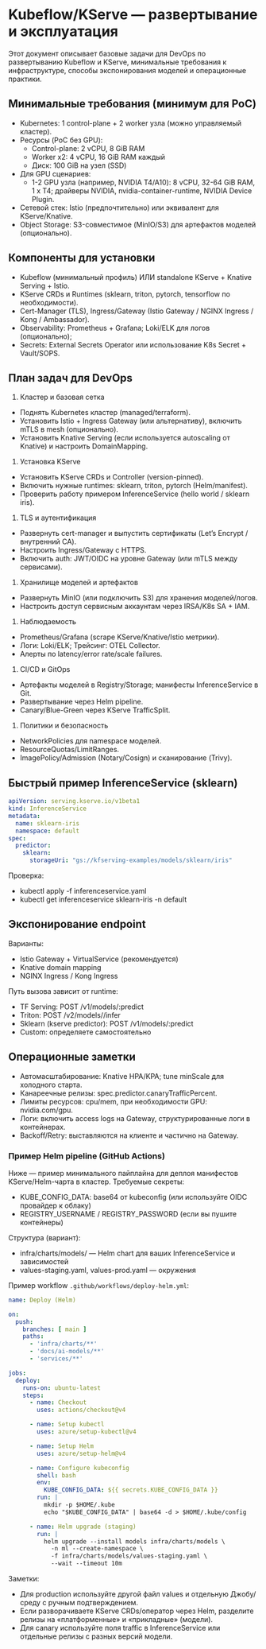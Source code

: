 # Kubeflow/KServe — развертывание и эксплуатация

Этот документ описывает базовые задачи для DevOps по развертыванию Kubeflow и KServe, минимальные требования к инфраструктуре, способы экспонирования моделей и операционные практики.

## Минимальные требования (минимум для PoC)

- Kubernetes: 1 control-plane + 2 worker узла (можно управляемый кластер).
- Ресурсы (PoC без GPU):
  - Control-plane: 2 vCPU, 8 GiB RAM
  - Worker x2: 4 vCPU, 16 GiB RAM каждый
  - Диск: 100 GiB на узел (SSD)
- Для GPU сценариев:
  - 1-2 GPU узла (например, NVIDIA T4/A10): 8 vCPU, 32-64 GiB RAM, 1 x T4; драйверы NVIDIA, nvidia-container-runtime, NVIDIA Device Plugin.
- Сетевой стек: Istio (предпочтительно) или эквивалент для KServe/Knative.
- Object Storage: S3-совместимое (MinIO/S3) для артефактов моделей (опционально).

## Компоненты для установки

- Kubeflow (минимальный профиль) ИЛИ standalone KServe + Knative Serving + Istio.
- KServe CRDs и Runtimes (sklearn, triton, pytorch, tensorflow по необходимости).
- Cert-Manager (TLS), Ingress/Gateway (Istio Gateway / NGINX Ingress / Kong / Ambassador).
- Observability: Prometheus + Grafana; Loki/ELK для логов (опционально);
- Secrets: External Secrets Operator или использование K8s Secret + Vault/SOPS.

## План задач для DevOps

1) Кластер и базовая сетка
- Поднять Kubernetes кластер (managed/terraform).
- Установить Istio + Ingress Gateway (или альтернативу), включить mTLS в mesh (опционально).
- Установить Knative Serving (если используется autoscaling от Knative) и настроить DomainMapping.

1) Установка KServe
- Установить KServe CRDs и Controller (version-pinned).
- Включить нужные runtimes: sklearn, triton, pytorch (Helm/manifest).
- Проверить работу примером InferenceService (hello world / sklearn iris).

1) TLS и аутентификация
- Развернуть cert-manager и выпустить сертификаты (Let’s Encrypt / внутренний CA).
- Настроить Ingress/Gateway с HTTPS.
- Включить auth: JWT/OIDC на уровне Gateway (или mTLS между сервисами).

1) Хранилище моделей и артефактов
- Развернуть MinIO (или подключить S3) для хранения моделей/логов.
- Настроить доступ сервисным аккаунтам через IRSA/K8s SA + IAM.

1) Наблюдаемость
- Prometheus/Grafana (scrape KServe/Knative/Istio метрики).
- Логи: Loki/ELK; Трейсинг: OTEL Collector.
- Алерты по latency/error rate/scale failures.

1) CI/CD и GitOps
- Артефакты моделей в Registry/Storage; манифесты InferenceService в Git.
- Развертывание через Helm pipeline.
- Canary/Blue-Green через KServe TrafficSplit.

1) Политики и безопасность
- NetworkPolicies для namespace моделей.
- ResourceQuotas/LimitRanges.
- ImagePolicy/Admission (Notary/Cosign) и сканирование (Trivy).

## Быстрый пример InferenceService (sklearn)

```yaml
apiVersion: serving.kserve.io/v1beta1
kind: InferenceService
metadata:
  name: sklearn-iris
  namespace: default
spec:
  predictor:
    sklearn:
      storageUri: "gs://kfserving-examples/models/sklearn/iris"
```

Проверка:
- kubectl apply -f inferenceservice.yaml
- kubectl get inferenceservice sklearn-iris -n default

## Экспонирование endpoint

Варианты:
- Istio Gateway + VirtualService (рекомендуется)
- Knative domain mapping
- NGINX Ingress / Kong Ingress

Путь вызова зависит от runtime:
- TF Serving: POST /v1/models/<name>:predict
- Triton: POST /v2/models/<name>/infer
- Sklearn (kserve predictor): POST /v1/models/<name>:predict
- Custom: определяете самостоятельно

## Операционные заметки

- Автомасштабирование: Knative HPA/KPA; tune minScale для холодного старта.
- Канареечные релизы: spec.predictor.canaryTrafficPercent.
- Лимиты ресурсов: cpu/mem, при необходимости GPU: nvidia.com/gpu.
- Логи: включить access logs на Gateway, структурированные логи в контейнерах.
- Backoff/Retry: выставляются на клиенте и частично на Gateway.

### Пример Helm pipeline (GitHub Actions)

Ниже — пример минимального пайплайна для деплоя манифестов KServe/Helm-чарта в кластер. Требуемые секреты:
- KUBE_CONFIG_DATA: base64 от kubeconfig (или используйте OIDC провайдер к облаку)
- REGISTRY_USERNAME / REGISTRY_PASSWORD (если вы пушите контейнеры)

Структура (вариант):
- infra/charts/models/ — Helm chart для ваших InferenceService и зависимостей
- values-staging.yaml, values-prod.yaml — окружения

Пример workflow `.github/workflows/deploy-helm.yml`:

```yaml
name: Deploy (Helm)

on:
  push:
    branches: [ main ]
    paths:
      - 'infra/charts/**'
      - 'docs/ai-models/**'
      - 'services/**'

jobs:
  deploy:
    runs-on: ubuntu-latest
    steps:
      - name: Checkout
        uses: actions/checkout@v4

      - name: Setup kubectl
        uses: azure/setup-kubectl@v4

      - name: Setup Helm
        uses: azure/setup-helm@v4

      - name: Configure kubeconfig
        shell: bash
        env:
          KUBE_CONFIG_DATA: ${{ secrets.KUBE_CONFIG_DATA }}
        run: |
          mkdir -p $HOME/.kube
          echo "$KUBE_CONFIG_DATA" | base64 -d > $HOME/.kube/config

      - name: Helm upgrade (staging)
        run: |
          helm upgrade --install models infra/charts/models \
            -n ml --create-namespace \
            -f infra/charts/models/values-staging.yaml \
            --wait --timeout 10m
```

Заметки:
- Для production используйте другой файл values и отдельную Джобу/среду с ручным подтверждением.
- Если разворачиваете KServe CRDs/оператор через Helm, разделите релизы на «платформенные» и «прикладные» (модели).
- Для canary используйте поля traffic в InferenceService или отдельные релизы с разных версий модели.

